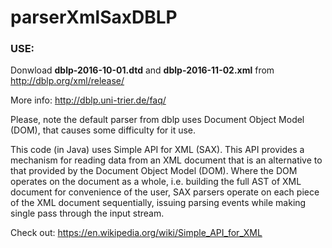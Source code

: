 # parserXmlSaxDBLP


### USE:

Donwload **dblp-2016-10-01.dtd** and **dblp-2016-11-02.xml** from http://dblp.org/xml/release/

More info: http://dblp.uni-trier.de/faq/

Please, note the default parser from dblp uses Document Object Model (DOM), that causes some difficulty for it use.

This code (in Java) uses Simple API for XML (SAX). This API provides a mechanism for reading data from an XML document that is an alternative to that provided by the Document Object Model (DOM). Where the DOM operates on the document as a whole, i.e. building the full AST of XML document for convenience of the user, SAX parsers operate on each piece of the XML document sequentially, issuing parsing events while making single pass through the input stream.

Check out: https://en.wikipedia.org/wiki/Simple_API_for_XML
